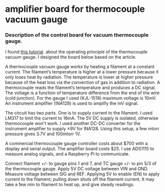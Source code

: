 # amplifier board for thermocouple vacuum gauge

### Description of the control board for vacuum thermocouple gauge.

I found <a href="http://www.belljar.net/tcgauge.htm">
this tutorial</a>  about the operating principle of the thermocouple vacuum gauge. I designed the board below based on the article. 

A thermocouple vacuum gauge works by heating a filament at a constant current. The filament’s temperature is higher at a lower pressure because it only loses heat by radiation. The temperature is lower at higher pressure because of the heat loss via the convection of gas in addition to radiation. A thermocouple reads the filament’s temperature and produces a DC signal. The voltage is a function of temperature difference from the end of the wire (cold junction). For the gauge I used (KJL-1518) maximum voltage is 10mV. An instrument amplifier (INA128) is used to amplify the mV signal.

The circuit has two parts. One is to supply current to the filament. I used LM317 to limit the current to 16mA. The 5V DC supply is isolated, otherwise thermocouple won't work. I used another DC-DC converter for the instrument amplifier to supply ±9V for INA128. Using this setup, a few mtorr pressure gives 3.7V and 100mtorr 1V. 

A commercial thermocouple gauge controller costs about $700 with a display and serial output. The amplifier board costs $25. I use ADS1115 to measure analog signals, and a Raspberry Pi to communicate. 

Connect filament +/- to gauge pins 1 and 7, and TC gauge +/- to pin 5/3 of the thermocouple gauge. Apply 5V DC voltage between VIN and GND. Measure voltage between SIG and REF. Applying 5V to enable (EN) to apply current to the filament; pulling down shuts off the filament current. It may take a few min to filament to heat up, and give steady readings.    
 







